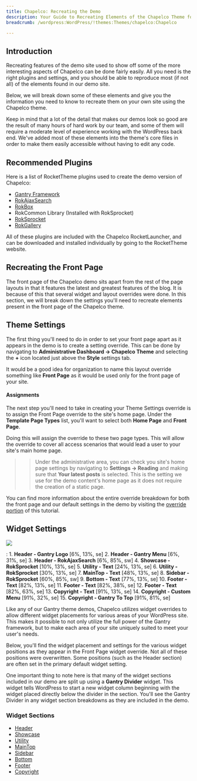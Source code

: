 ```yaml
---
title: Chapelco: Recreating the Demo
description: Your Guide to Recreating Elements of the Chapelco Theme for WordPress
breadcrumb: /wordpress:WordPress/!themes:Themes/chapelco:Chapelco

---
```


Introduction
-----

Recreating features of the demo site used to show off some of the more interesting aspects of Chapelco can be done fairly easily. All you need is the right plugins and settings, and you should be able to reproduce most (if not all) of the elements found in our demo site. 

Below, we will break down some of these elements and give you the information you need to know to recreate them on your own site using the Chapelco theme.

Keep in mind that a lot of the detail that makes our demos look so good are the result of many hours of hard work by our team, and some of them will require a moderate level of experience working with the WordPress back end. We've added most of these elements into the theme's core files in order to make them easily accessible without having to edit any code.

Recommended Plugins
-----

Here is a list of RocketTheme plugins used to create the demo version of Chapelco:

* [Gantry Framework][gantry]
* [RokAjaxSearch][rokajaxsearch]
* [RokBox][rokbox]
* RokCommon Library (Installed with RokSprocket)
* [RokSprocket][roksprocket]
* [RokGallery][gallery]

All of these plugins are included with the Chapelco RocketLauncher, and can be downloaded and installed individually by going to the RocketTheme website.

Recreating the Front Page
-----

The front page of the Chapelco demo sits apart from the rest of the page layouts in that it features the latest and greatest features of the blog. It is because of this that several widget and layout overrides were done. In this section, we will break down the settings you'll need to recreate elements present in the front page of the Chapelco theme.

Theme Settings
-----

The first thing you'll need to do in order to set your front page apart as it appears in the demo is to create a setting override. This can be done by navigating to **Administrative Dashboard -> Chapelco Theme** and selecting the **+** icon located just above the **Style** settings tab. 

It would be a good idea for organization to name this layout override something like **Front Page** as it would be used only for the front page of your site.

#### Assignments
The next step you'll need to take in creating your Theme Settings override is to assign the Front Page override to the site's home page. Under the **Template Page Types** list, you'll want to select both **Home Page** and **Front Page**.

Doing this will assign the override to these two page types. This will allow the override to cover all access scenarios that would lead a user to your site's main home page.

>> Under the administrative area, you can check you site's home page settings by navigating to **Settings -> Reading** and making sure that **Your latest posts** is selected. This is the setting we use for the demo content's home page as it does not require the creation of a static page.

You can find more information about the entire override breakdown for both the front page and our default settings in the demo by visiting the [override portion][demooverride] of this tutorial.

Widget Settings
-----
![][chapelco]

:   1. **Header - Gantry Logo** [6%, 13%, se]
    2. **Header - Gantry Menu** [6%, 31%, se]
    3. **Header - RokAjaxSearch** [6%, 85%, sw]
    4. **Showcase - RokSprocket** [10%, 13%, se]
    5. **Utility - Text** [24%, 13%, se]
    6. **Utility - RokSprocket** [30%, 13%, se]
    7. **MainTop - Text** [48%, 13%, se]
    8. **Sidebar - RokSprocket** [60%, 85%, sw]
    9. **Bottom - Text** [77%, 13%, se]
    10. **Footer - Text** [82%, 13%, se]
    11. **Footer - Text** [82%, 38%, se]
    12. **Footer - Text** [82%, 63%, se]
    13. **Copyright - Text** [91%, 13%, se]
    14. **Copyright - Custom Menu** [91%, 32%, se]
    15. **Copyright - Gantry To Top** [91%, 81%, se]

Like any of our Gantry theme demos, Chapelco utilizes widget overrides to allow different widget placements for various areas of your WordPress site. This makes it possible to not only utilize the full power of the Gantry framework, but to make each area of your site uniquely suited to meet your user's needs.

Below, you'll find the widget placement and settings for the various widget positions as they appear in the Front Page widget override. Not all of these positions were overwritten. Some positions (such as the Header section) are often set in the primary default widget setting.

One important thing to note here is that many of the widget sections included in our demo are split up using a **Gantry Divider** widget. This widget tells WordPress to start a new widget column beginning with the widget placed directly below the divider in the section. You'll see the Gantry Divider in any widget section breakdowns as they are included in the demo.

### Widget Sections

* [Header][header]
* [Showcase][showcase]
* [Utility][utility]
* [MainTop][maintop]
* [Sidebar][sidebar]
* [Bottom][bottom]
* [Footer][footer]
* [Copyright][copyright]

[gantry]: http://gantry-framework.org/download
[rokajaxsearch]: http://www.rockettheme.com/wordpress-downloads/plugins/free/2624-rokajaxsearch
[rokbox]: http://www.rockettheme.com/wordpress-downloads/plugins/free/2625-rokbox
[roksprocket]: http://www.rockettheme.com/wordpress-downloads/plugins/free/3228-roksprocket
[chapelco]: assets/chapelco.jpeg
[roksprocket]: ../../plugins/roksprocket/
[gallery]: http://www.rockettheme.com/wordpress-downloads/plugins/club/2837-rokgallery
[faq]: faq.md
[menu]: ../../start/menu.md
[override]: http://gantry-framework.org/documentation/wordpress/configure/
[showcase]: demo_showcase.md
[feature]: demo_feature.md
[sidebar]: demo_sidebar.md
[footer]: demo_footer.md
[header]: demo_header.md
[utility]: demo_utility.md
[maintop]: demo_maintop.md
[bottom]: demo_bottom.md
[top]: demo_top.md
[copyright]: demo_copyright.md
[demooverride]: demo_override.md